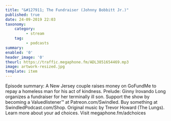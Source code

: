 ```yaml
---
title: "&#127911; The Fundraiser (Johnny Bobbitt Jr.)"
published: true
date: 24-09-2019 22:03
taxonomy:
    category:
         - stream
    tag:
         - podcasts
summary:
enabled: '0'
header_image: '0'
theurl: https://traffic.megaphone.fm/ADL3851654469.mp3
image: artwork-resized.jpg
template: item
---
```

 
Episode summary: A New Jersey couple raises money on GoFundMe to repay a homeless man for his act of kindness. Prelude: Ginny Irovando Long organizes a fundraiser for her terminally ill son. Support the show by becoming a Valuedlistener™ at Patreon.com/Swindled. Buy something at SwindledPodcast.com/Shop. Original music by Trevor Howard (The Lungs). Learn more about your ad choices. Visit megaphone.fm/adchoices
